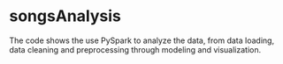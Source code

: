 # songsAnalysis

The code shows the use PySpark to analyze the data, from data loading, data cleaning and preprocessing through modeling and visualization.
